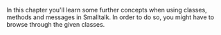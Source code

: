 In this chapter you'll learn some further concepts when using classes, methods and messages in Smalltalk. In order to do so, you might have to browse through the given classes.